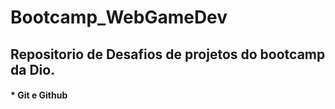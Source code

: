 # Bootcamp_WebGameDev
## Repositorio de Desafios de projetos do bootcamp da Dio.

#### * Git e Github
